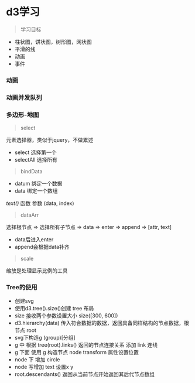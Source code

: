 # d3学习

> 学习目标

- 柱状图，饼状图，树形图，网状图
- 平滑的线
- 动画
- 事件


### 动画

### 动画并发队列

### 多边形-地图



> select

元素选择器，类似于jquery，不做累述
- select   选择第一个
- selectAll 选择所有


> bindData

- datum  绑定一个数据
- data   绑定一个数组

*text()* 函数 参数 (data, index)


> dataArr

选择根节点 => 选择所有子节点 => data => enter => append => [attr, text]

- data后进入enter
- append会根据data补齐

> scale 

缩放是处理显示比例的工具


### Tree的使用

- 创建svg
- 使用d3.tree().size()创建 tree 布局
- size 接收两个参数设置大小 size([300, 600])
- d3.hierarchy(data) 传入符合数据的数据，返回具备同样结构的节点数据，根节点 root
- svg下构造g (group)[分组] 
- g 中 根据 tree(root).links() 返回的节点连接关系 添加 link 连线 
- g 下面 使用 g 构造节点 node  transform 属性设置位置
- node 下 增加 circle
- node 写增加 text 设置x y
- root.descendants() 返回从当前节点开始返回其后代节点数组